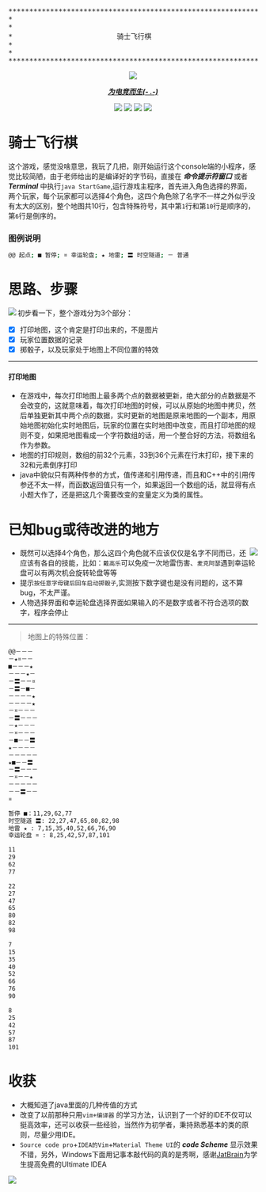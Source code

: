 <pre align=center>
**************************************************************
*                                                            *
*                                                            *
*                         骑士飞行棋                           *
*                                                            *
*                                                            *
**************************************************************
</pre>


<p align=center><img src="https://i.imgur.com/yGBukGp.gif"></p>

<p align=center><b><u><i>为电竞而生(- .-)</i></u></b></p>


<p align=center>
  <a href="https://github.com/ourfor/Game_java/issues"><img src="https://img.shields.io/github/issues/ourfor/Game_java.svg"></a>
  <a href="https://github.com/ourfor/Game_java/stargazers"><img src="https://img.shields.io/github/stars/ourfor/Game_java.svg"></a>
  <a href="https://github.com/ourfor/Game_java/blob/master/LICENSE"><img src="https://img.shields.io/github/license/ourfor/Game_java.svg"></a>
  <a href="//ourfor.top"><img src="https://img.shields.io/badge/Blog-ourfor-orange.svg"></a>
</p>

# 骑士飞行棋
这个游戏，感觉没啥意思，我玩了几把，刚开始运行这个console端的小程序，感觉比较简陋，由于老师给出的是编译好的字节码，直接在 ***命令提示符窗口*** 或者 ***Terminal*** 中执行` java StartGame `,运行游戏主程序，首先进入角色选择的界面，两个玩家，每个玩家都可以选择4个角色，这四个角色除了名字不一样之外似乎没有太大的区别，整个地图共10行，包含特殊符号，其中第` 1 `行和第` 10 `行是顺序的，第` 6 `行是倒序的。

### 图例说明
```bash
@@ 起点; ■ 暂停; ¤ 幸运轮盘; ★ 地雷; 〓 时空隧道; － 普通
```


# 思路、步骤
<img align=left src=https://i.imgur.com/vnFUtwc.jpg>

初步看一下，整个游戏分为3个部分：
- [x] 打印地图，这个肯定是打印出来的，不是图片
- [x] 玩家位置数据的记录
- [x] 掷骰子，以及玩家处于地图上不同位置的特效

---

#### 打印地图
- 在游戏中，每次打印地图​上最多两个点的数据被更新，绝大部分的点数据是不会改变的，这就意味着，每次打印地图的时候，可以从原始的地图中拷贝，然后单独更新其中两个点的数据，实时更新的地图是原来地图的一个副本，用原始地图初始化实时地图后，玩家的位置在实时地图中改变，而且打印地图的规则不变，如果把地图看成一个字符数组的话，用一个整合好的方法，将数组名作为参数。
- 地图的打印规则，数组的前32个元素，33到36个元素在行末打印，接下来的32和元素倒序打印
- java中貌似只有两种传参的方式，值传递和引用传递，而且和C++中的引用传参还不太一样，而函数返回值只有一个，如果返回一个数组的话，就显得有点小题大作了，还是把这几个需要改变的变量定义为类的属性。



# 已知bug或待改进的地方
<img align=right src=https://i.imgur.com/Re1qsAt.jpg>

- 既然可以选择4个角色，那么这四个角色就不应该仅仅是名字不同而已，还应该有各自的技能，比如：` 戴高乐 `可以免疫一次地雷伤害、` 麦克阿瑟 `遇到幸运轮盘可以有两次机会旋转轮盘等等
- 提示` 按任意字母键后回车启动掷骰子 `,实测按下数字键也是没有问题的，这不算bug，不太严谨。
- 人物选择界面和幸运轮盘选择界面如果输入的不是数字或者不符合选项的数字，程序会停止

---
> 地图上的特殊位置：

```bash
@@－－－
－★¤－－
■－－－★
－－－★－
－〓－－¤
－〓－■－
－－－－★
－－－－★
－¤－－－
－〓－－－
－★－－－
－¤－－－
－■－－〓
★－－－－
－－－－－
★■－－〓
－〓－－－
－¤－－★
－－－－－
－－〓－－
¤

暂停 ■：11,29,62,77
时空隧道 〓: 22,27,47,65,80,82,98
地雷 ★ : 7,15,35,40,52,66,76,90
幸运轮盘 ¤ : 8,25,42,57,87,101

11
29
62
77

22
27
47
65
80
82
98

7
15
35
40
52
66
76
90

8
25
42
57
87
101
```

# 收获
- 大概知道了java里面的几种传值的方式
- 改变了以前那种只用` vim+编译器 ` 的学习方法，认识到了一个好的IDE不仅可以挺高效率，还可以收获一些经验，当然作为初学者，秉持熟悉基本的类的原则，尽量少用IDE。
- ` Source code pro `+` IDEA的Vim `+` Material Theme UI `的 ***code Scheme*** 显示效果不错，另外，Windows下面用记事本敲代码的真的是秀啊，感谢[JatBrain](https://www.jetbrains.com)为学生提高免费的UItimate IDEA

<img src=https://i.imgur.com/PF2W6OX.jpg align=center>
